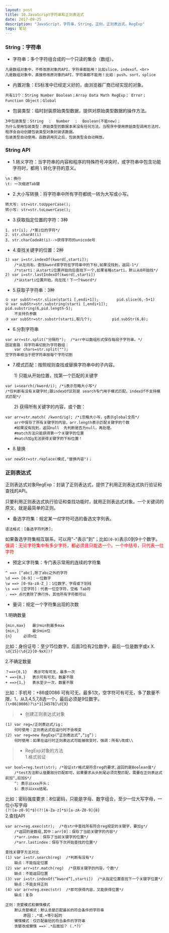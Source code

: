 ```yaml
---
layout: post
title: 10.JavaScript字符串和正则表达式
date: 2017-09-25
description: "JavaScript，字符串，String，正则，正则表达式，RegExp"
tags: 笔记   
---
```


### String：字符串
- 字符串：多个字符组合成的一个只读的集合（数组）。
```
凡是数组对象中，不修改原对象的API，字符串都能用！比如slice，indexof。<br>
凡是数组对象中，直接修改原对象的API，字符串都不能用！比如：push，sort，splice
```
- 内置对象：ES标准中已经定义好的，由浏览器厂商已经实现的对象。
```
共有11个：String Number Boolean；Array Data Math RegExp； Error；Function Object；Global
```
- 包装类型：临时封装原始类型数据，提供对原始类型数据的操作方法。
```
3中包装类型：String  ；  Number  ；  Boolean(不能new)；
为什么使用包装类型：原始类型的数据本来没有任何方法，当程序中使用原始类型调用方法时，程序会自动创建包装类型对象封装该数据。 
包装类型自动使用。函数调用完之后，包装类型会自动释放。
```

### String API
- 1.转义字符：当字符串的内容和程序的特殊符号冲突时，或字符串中包含功能字符时，都用 \ 转化字符的意义。
```
\n：换行  
\t: 一次缩进Tab键
```
- 2.大小写转换：将字符串中所有字符都统一转为大写或小写。
```
转大写: str=str.toUpperCase();
转小写: str=str.toLowerCase();
```

- 3.获取指定位置的字符：3种 
```
1. str[i]; /*第i位的字符*/
2. str.charAt(i)
3. str.charCodeAt(i)-->获得字符的unicode号
```

- 4.查找关键字的位置：2种
```
1) var i=str.indexOf(kword[,starti]);
    /*从左向右，查找kword首字符在字符串中的下标,如果没找到，返回-1*/
    /*starti：从starti位置开始向后查找下一个,如果省略starti，默认从0开始找*/
2) var i=str.lastIndexOf(kword[,starti])
    /*从starti位置开始，向左找！下一个kword*/
```

- 5.获取子字符串：3种
```
① var subStr=str.slice(starti [,endi+1]);        pid.slice(6,-5+1)
② var subStr=str.substring(starti [,endi+1]);        pid.substring(6,pid.length-5);
    不支持负参数
③ var subStr=str.substr(starti,取几个);         pid.subStr(6,8);
```

- 6.分割字符串
```
var arr=str.split("分隔符");  /*arr中以数组形式保存每段子字符串。*/
固定套路：将字符串切割为字符数组：
    var chars=str.split(""); 
空字符串相当于把字符串按每个字符切割
```

- 7.模式匹配：按照规则查找或替换字符串中的子内容。

　　1) 只能从开始位置，找第一个匹配的关键字
```
var i=search(/kword/i); /*i表示忽略大小写*/
/*仅判断有没有关键字时;跟indexOf区别是 search专门用于模式匹配，indexOf不支持模式匹配*/
```
　　2) 获得所有关键字的内容，或个数：
```
var arr=str.match( /kword/ig); /*i忽略大小写，g表示global全局*/
    arr中保存了所有关键字的内容，arr.length表示匹配关键字的个数
    #如果没有找到，返回null  先判断是否为null，再处理。
    #match方法只能获得第一个关键字的位置
    #match加g无法获得关键字的下标位置！
```

- 8.替换
```
var newStr=str.replace(模式,"替换内容")；
```

### 正则表达式
正则表达式对象RegExp：封装了正则表达式，提供了利用正则表达式执行验证和查找的API。

只要利用正则表达式执行验证和查找功能时，就用正则表达式对象。一个关键词的原文，就是最简单的正则。



- 备选字符集：规定某*一位*字符可选的备选文字列表。
```
语法格式：[备选字符列表];
```
如果备选字符集相互联系，可以用"-"表示"到"；比如`[0-9]`表示0到9十个数字。<br>
<font color="#f00">强调：无论字符集中有多少字符，都必须且只能选一个。一个中括号，只代表一位字符</font>


- 预定义字符集：专门表示常用的连续的字符集
```
^ ==> [^abc],除了abc之外的字符
\d ==> [0-9]：一位数字
\w ==> [0-9a-zA-Z_]：1位数字、字母或下划线
\s ==> [空字符]：代表一位空字符，空格 Tab符
. ==> 点代表除了换行外，其他所有字符都可以
```

- 量词：规定一个字符集出现的次数

1.明确数量
```
{min,max}	最少min到最多max
{min,}		最少min位
{n}		必须n位
```
比如：身份证号：至少15位数字，后面3位有2位数字，最后一位是数字或x X.<br>
`\d{15}(\d{2}[0-9xX])?`

2.不确定数量
```
？==>{0,1}	表示可有可无，最多一次
* ==>{0,}	表示可有可无，数量不限
+ ==>{1,}	表水至少一次，数量不限
```
比如：手机号：+86或0086 可有可无，最多1次，空字符可有可无，多了数量不限，1，从3,4,5,7,8选一个，最后必须是9位数字。<br>
`(\+86|0086)?\s*1[34578]\d{9}`

>* 创建正则表达式对象
```
(1) var reg=/正则表达式/ig；
    何时使用：正则表达式在运行时不会改变
(2) var reg=new RegExp(“正则表达式”,“ig”)；
    何时使用：如果在运行时正则表达式可能被改变时，强调：所有\改成\\
```

>* RegExp对象的方法<br>
1.格式验证
```
var bool=reg.test(str);	/*验证str格式是符合reg的要求,返回的是Boolean值*/
    /*test方法默认值要部分匹配即可，如果要求从头到尾必须完整匹配，需要在正则表达式前加^,后加$*/
    ^: 表示以xxx开头；
    $: 表示以xxx结尾。
```
比如：密码强度要求：8位密码，只能是字母、数字组合，至少一位大写字母，一位小写字母<br>
`(?![a-z0-9]*$)(?![A-Za-z]*$)[a-zA-Z0-9]{8}`<br>
2.查找API
```
var arr=reg.exec(str);  /*在str中查找所有符合reg规定的关键字，要加g*/
    /*返回的是数组,其中：arr[0]：保存了当前关键字的内容*/
    /*arr.index：保存了当前关键字的位置*/
    /*arr.lastindex：保存下次开始查找的位置*/
```

```
查找关键字方法对比
(1) var i=str.search(reg)  /*判断有没有*/	
    缺点：不能指定位置
(2) var arr=str.match(reg)  /*获取关键字的内容，个数*/	
    缺点：不能返回位置
(3) var i=str.indexOf(“kword”[,starti])  /*从指定位置查找下一个关键字位置*/
    缺点：不能支持正则
(4) var arr=reg.exec(str)  /*即可获得内容，又能获得位置*/
    缺点：复杂
```

```
正则：贪婪模式和懒惰模式
    默认贪婪模式：默认总是匹配最长的符合条件的字符串
        原因：.*或.+等引起的
    懒惰模式：仅匹配最短的符合条件的字符串
    贪婪改成懒惰 ==>`.*后面加？ (.*?)`
```